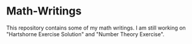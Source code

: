 # Math-Writings
This repository contains some of my math writings. 
I am still working on "Hartshorne Exercise Solution" and "Number Theory Exercise".
